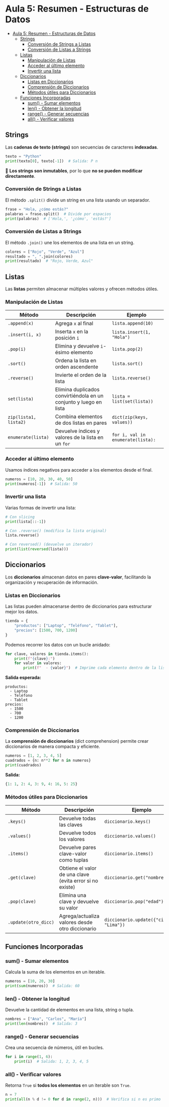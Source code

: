 # Aula 5: Resumen - Estructuras de Datos

- [Aula 5: Resumen - Estructuras de Datos](#aula-5-resumen---estructuras-de-datos)
  - [Strings](#strings)
    - [Conversión de Strings a Listas](#conversión-de-strings-a-listas)
    - [Conversión de Listas a Strings](#conversión-de-listas-a-strings)
  - [Listas](#listas)
    - [Manipulación de Listas](#manipulación-de-listas)
    - [Acceder al último elemento](#acceder-al-último-elemento)
    - [Invertir una lista](#invertir-una-lista)
  - [Diccionarios](#diccionarios)
    - [Listas en Diccionarios](#listas-en-diccionarios)
    - [Comprensión de Diccionarios](#comprensión-de-diccionarios)
    - [Métodos útiles para Diccionarios](#métodos-útiles-para-diccionarios)
  - [Funciones Incorporadas](#funciones-incorporadas)
    - [sum() - Sumar elementos](#sum---sumar-elementos)
    - [len() - Obtener la longitud](#len---obtener-la-longitud)
    - [range() - Generar secuencias](#range---generar-secuencias)
    - [all() - Verificar valores](#all---verificar-valores)

## Strings
Las **cadenas de texto (strings)** son secuencias de caracteres **indexadas**.  

```python
texto = "Python"
print(texto[0], texto[-1])  # Salida: P n
```
📌 **Los strings son inmutables**, por lo que **no se pueden modificar directamente**.

### Conversión de Strings a Listas
El método `.split()` divide un string en una lista usando un separador.

```python
frase = "Hola, ¿cómo estás?"
palabras = frase.split()  # Divide por espacios
print(palabras)  # ['Hola,', '¿cómo', 'estás?']
```

### Conversión de Listas a Strings
El método `.join()` une los elementos de una lista en un string.

```python
colores = ["Rojo", "Verde", "Azul"]
resultado = ", ".join(colores)
print(resultado)  # "Rojo, Verde, Azul"
```

## Listas
Las **listas** permiten almacenar múltiples valores y ofrecen métodos útiles.

### Manipulación de Listas
| Método          | Descripción                           | Ejemplo                   |
| --------------- | ------------------------------------- | ------------------------- |
| `.append(x)`    | Agrega `x` al final                   | `lista.append(10)`        |
| `.insert(i, x)` | Inserta `x` en la posición `i`        | `lista.insert(1, "Hola")` |
| `.pop(i)`       | Elimina y devuelve `i`-ésimo elemento | `lista.pop(2)`            |
| `.sort()`       | Ordena la lista en orden ascendente   | `lista.sort()`            |
| `.reverse()`    | Invierte el orden de la lista         | `lista.reverse()`         |
| `set(lista)`    | Elimina duplicados convirtiéndola en un conjunto y luego en lista | `lista = list(set(lista))` |
| `zip(lista1, lista2)` | Combina elementos de dos listas en pares | `dict(zip(keys, values))` |
| `enumerate(lista)` | Devuelve índices y valores de la lista en un `for` | `for i, val in enumerate(lista):` |

### Acceder al último elemento
Usamos índices negativos para acceder a los elementos desde el final.

```python
numeros = [10, 20, 30, 40, 50]
print(numeros[-1])  # Salida: 50
```

### Invertir una lista
Varias formas de invertir una lista:
```python
# Con slicing
print(lista[::-1])  

# Con .reverse() (modifica la lista original)
lista.reverse()

# Con reversed() (devuelve un iterador)
print(list(reversed(lista)))
```

## Diccionarios
Los **diccionarios** almacenan datos en pares **clave-valor**, facilitando la organización y recuperación de información.

### Listas en Diccionarios
Las listas pueden almacenarse dentro de diccionarios para estructurar mejor los datos.

```python
tienda = {
    "productos": ["Laptop", "Teléfono", "Tablet"],
    "precios": [1500, 700, 1200]
}
```

Podemos recorrer los datos con un bucle anidado:
```python
for clave, valores in tienda.items():
    print(f"{clave}:")
    for valor in valores:
        print(f"  - {valor}")  # Imprime cada elemento dentro de la lista
```

**Salida esperada:**
```
productos:
  - Laptop
  - Teléfono
  - Tablet
precios:
  - 1500
  - 700
  - 1200
```

### Comprensión de Diccionarios
La **comprensión de diccionarios** (dict comprehension) permite crear diccionarios de manera compacta y eficiente.

```python
numeros = [1, 2, 3, 4, 5]
cuadrados = {n: n**2 for n in numeros}
print(cuadrados)
```

**Salida:**
```python
{1: 1, 2: 4, 3: 9, 4: 16, 5: 25}
```

### Métodos útiles para Diccionarios
| Método          | Descripción                                  | Ejemplo                                  |
|----------------|--------------------------------------------|------------------------------------------|
| `.keys()`      | Devuelve todas las claves                  | `diccionario.keys()`                     |
| `.values()`    | Devuelve todos los valores                 | `diccionario.values()`                   |
| `.items()`     | Devuelve pares clave-valor como tuplas     | `diccionario.items()`                    |
| `.get(clave)`  | Obtiene el valor de una clave (evita error si no existe) | `diccionario.get("nombre")` |
| `.pop(clave)`  | Elimina una clave y devuelve su valor      | `diccionario.pop("edad")`                |
| `.update(otro_dicc)` | Agrega/actualiza valores desde otro diccionario | `diccionario.update({"ciudad": "Lima"})` |

## Funciones Incorporadas

### sum() - Sumar elementos
Calcula la suma de los elementos en un iterable.
```python
numeros = [10, 20, 30]
print(sum(numeros))  # Salida: 60
```

### len() - Obtener la longitud
Devuelve la cantidad de elementos en una lista, string o tupla.
```python
nombres = ["Ana", "Carlos", "María"]
print(len(nombres))  # Salida: 3
```

### range() - Generar secuencias
Crea una secuencia de números, útil en bucles.
```python
for i in range(1, 6):
    print(i)  # Salida: 1, 2, 3, 4, 5
```

### all() - Verificar valores
Retorna `True` si **todos los elementos** en un iterable son `True`.
```python
n = 7
print(all(n % d != 0 for d in range(2, n)))  # Verifica si n es primo
```
